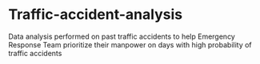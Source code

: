 # Traffic-accident-analysis
Data analysis performed on past traffic accidents to help Emergency Response Team prioritize their manpower on days with high probability of traffic accidents

